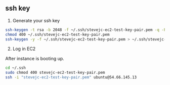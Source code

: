 ## ssh key

1. Generate your ssh key
```bash
ssh-keygen -t rsa -b 2048 -f ~/.ssh/stevejc-ec2-test-key-pair.pem -q -P ''
chmod 400 ~/.ssh/stevejc-ec2-test-key-pair.pem
ssh-keygen -y -f ~/.ssh/stevejc-ec2-test-key-pair.pem > ~/.ssh/stevejc-ec2-test-key-pair.pub
```

2. Log in EC2

After instance is booting up.

```bash
cd ~/.ssh
sudo chmod 400 stevejc-ec2-test-key-pair.pem
ssh -i "stevejc-ec2-test-key-pair.pem" ubuntu@54.66.145.13
```
